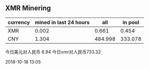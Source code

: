 ## XMR Minering

|currency|mined in last 24 hours|all|in pool|
|---|---|---|---|
|XMR|0.002|0.661|0.454|
|CNY|1.304|484.998|333.078|

今日美元对人民币 6.94	今日xmr对人民币733.32


2018-10-18 13:05